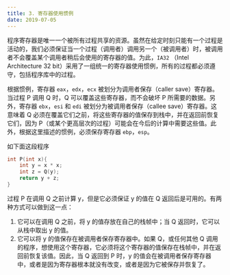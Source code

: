 ```yaml
---
title: 3. 寄存器使用惯例
date: 2019-07-05
---
```


程序寄存器是唯一一个被所有过程共享的资源。虽然在给定时刻只能有一个过程是活动的，我们必须保证当一个过程（调用者）调用另一个（被调用者）时，被调用者不会覆盖某个调用者稍后会使用的寄存器的值。为此，`IA32` （Intel Architecture 32 bit）采用了一组统一的寄存器使用惯例，所有的过程都必须遵守，包括程序库中的过程。

根据惯例，寄存器 `eax`，`edx`，`ecx` 被划分为调用者保存（caller save）寄存器。当过程 P 调用 Q 时，Q 可以覆盖这些寄存器，而不会破坏 P 所需要的数据。另外，寄存器 `ebx`，`esi` 和 `edi` 被划分为被调用者保存（callee save）寄存器。这意味着 Q 必须在覆盖它们之前，将这些寄存器的值保存到栈中，并在返回前恢复它们，因为 P（或某个更高层次的过程）可能会在今后的计算中需要这些值。此外，根据这里描述的惯例，必须保存寄存器 `ebp`，`esp`。

如下面这段程序

```c
int P(int x){
	int y = x * x;
	int z = Q(y);
	return y + z;
}
```

过程 P 在调用 Q 之前计算 y，但是它必须保证 y 的值在 Q 返回后是可用的。有两种方式可以做到这一点：

1. 它可以在调用 Q 之前，将 y 的值存放在自己的栈帧中；当 Q 返回时，它可以从栈中取出 y 的值。
2. 它可以将 y 的值保存在被调用者保存寄存器中。如果 Q，或任何其他 Q 调用的程序，想使用这个寄存器，它必须将这个寄存器的值保存在栈帧中，并在返回前恢复该值。因此，当 Q 返回到 P 时，y 的值会在被调用者保存寄存器中，或者是因为寄存器根本就没有改变，或者是因为它被保存并恢复了。

